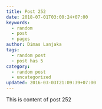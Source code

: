 ```yaml
---
title: Post 252
date: 2018-07-01T03:00:24+07:00
keywords:
  - random
  - post
  - pages
author: Dimas Lanjaka
tags:
  - random post
  - post has 5
category:
  - random post
  - uncategorized
updated: 2016-03-03T21:09:39+07:00
---
```

This is content of post 252